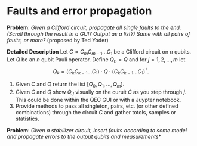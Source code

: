 # Faults and error propagation

**Problem**: *Given a Clifford circuit, propagate all single faults to the end. (Scroll through the result in a GUI? Output as a list?) Same with all pairs of faults, or more?* (proposed by Ted Yoder)

**Detailed Description** Let $C=C_mC_{m-1}...C_1$ be a Clifford circuit on $n$ qubits. Let $Q$ be an $n$ qubit Pauli operator. Define $Q_0=Q$ and for $j=1,2,...,m$ let 
$$
Q_k=(C_kC_{k-1}...C_1)\cdot Q\cdot (C_kC_{k-1}...C_1)^\dagger.
$$
1. Given $C$ and $Q$ return the list $[Q_0,Q_1,...,Q_m]$.
2. Given $C$ and $Q$ show $Q_J$ visually on the curuit $C$ as you step through $j$. This could be done within the QEC GUI or with a Juypter notebook.
3. Provide methods to pass all singleton, pairs, etc. (or other defined combinations) through the circuit $C$ and gather totols, samples or statistics.

**Problem**: *Given a stabilizer circuit, insert faults according to some model and propagate errors to the output qubits and measurements**

